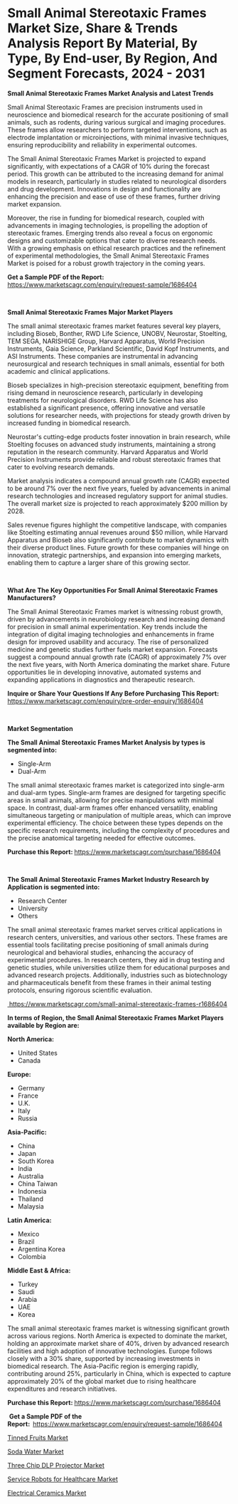 <p><h1>Small Animal Stereotaxic Frames Market Size, Share & Trends Analysis Report By Material, By Type, By End-user, By Region, And Segment Forecasts, 2024 - 2031</h1></p><p><strong>Small Animal Stereotaxic Frames Market Analysis and Latest Trends</strong></p>
<p><p>Small Animal Stereotaxic Frames are precision instruments used in neuroscience and biomedical research for the accurate positioning of small animals, such as rodents, during various surgical and imaging procedures. These frames allow researchers to perform targeted interventions, such as electrode implantation or microinjections, with minimal invasive techniques, ensuring reproducibility and reliability in experimental outcomes.</p><p>The Small Animal Stereotaxic Frames Market is projected to expand significantly, with expectations of a CAGR of 10% during the forecast period. This growth can be attributed to the increasing demand for animal models in research, particularly in studies related to neurological disorders and drug development. Innovations in design and functionality are enhancing the precision and ease of use of these frames, further driving market expansion. </p><p>Moreover, the rise in funding for biomedical research, coupled with advancements in imaging technologies, is propelling the adoption of stereotaxic frames. Emerging trends also reveal a focus on ergonomic designs and customizable options that cater to diverse research needs. With a growing emphasis on ethical research practices and the refinement of experimental methodologies, the Small Animal Stereotaxic Frames Market is poised for a robust growth trajectory in the coming years.</p></p>
<p><strong>Get a Sample PDF of the Report:&nbsp;</strong> <a href="https://www.marketscagr.com/enquiry/request-sample/1686404?utm_campaign=1615&utm_medium=2&utm_source=Github&utm_content=ia&utm_term=19102024&utm_id=small-animal-stereotaxic-frames">https://www.marketscagr.com/enquiry/request-sample/1686404</a></p>
<p>&nbsp;</p>
<p><strong>Small Animal Stereotaxic Frames Major Market Players</strong></p>
<p><p>The small animal stereotaxic frames market features several key players, including Bioseb, Bonther, RWD Life Science, UNOBV, Neurostar, Stoelting, TEM SEGA, NARISHIGE Group, Harvard Apparatus, World Precision Instruments, Gaia Science, Parkland Scientific, David Kopf Instruments, and ASI Instruments. These companies are instrumental in advancing neurosurgical and research techniques in small animals, essential for both academic and clinical applications.</p><p>Bioseb specializes in high-precision stereotaxic equipment, benefiting from rising demand in neuroscience research, particularly in developing treatments for neurological disorders. RWD Life Science has also established a significant presence, offering innovative and versatile solutions for researcher needs, with projections for steady growth driven by increased funding in biomedical research.</p><p>Neurostar's cutting-edge products foster innovation in brain research, while Stoelting focuses on advanced study instruments, maintaining a strong reputation in the research community. Harvard Apparatus and World Precision Instruments provide reliable and robust stereotaxic frames that cater to evolving research demands. </p><p>Market analysis indicates a compound annual growth rate (CAGR) expected to be around 7% over the next five years, fueled by advancements in animal research technologies and increased regulatory support for animal studies. The overall market size is projected to reach approximately $200 million by 2028.</p><p>Sales revenue figures highlight the competitive landscape, with companies like Stoelting estimating annual revenues around $50 million, while Harvard Apparatus and Bioseb also significantly contribute to market dynamics with their diverse product lines. Future growth for these companies will hinge on innovation, strategic partnerships, and expansion into emerging markets, enabling them to capture a larger share of this growing sector.</p></p>
<p>&nbsp;</p>
<p><strong>What Are The Key Opportunities For Small Animal Stereotaxic Frames Manufacturers?</strong></p>
<p><p>The Small Animal Stereotaxic Frames market is witnessing robust growth, driven by advancements in neurobiology research and increasing demand for precision in small animal experimentation. Key trends include the integration of digital imaging technologies and enhancements in frame design for improved usability and accuracy. The rise of personalized medicine and genetic studies further fuels market expansion. Forecasts suggest a compound annual growth rate (CAGR) of approximately 7% over the next five years, with North America dominating the market share. Future opportunities lie in developing innovative, automated systems and expanding applications in diagnostics and therapeutic research.</p></p>
<p><strong>Inquire or Share Your Questions If Any Before Purchasing This Report:</strong> <a href="https://www.marketscagr.com/enquiry/pre-order-enquiry/1686404?utm_campaign=1615&utm_medium=2&utm_source=Github&utm_content=ia&utm_term=19102024&utm_id=small-animal-stereotaxic-frames">https://www.marketscagr.com/enquiry/pre-order-enquiry/1686404</a></p>
<p>&nbsp;</p>
<p><strong>Market Segmentation</strong></p>
<p><strong>The Small Animal Stereotaxic Frames Market Analysis by types is segmented into:</strong></p>
<p><ul><li>Single-Arm</li><li>Dual-Arm</li></ul></p>
<p><p>The small animal stereotaxic frames market is categorized into single-arm and dual-arm types. Single-arm frames are designed for targeting specific areas in small animals, allowing for precise manipulations with minimal space. In contrast, dual-arm frames offer enhanced versatility, enabling simultaneous targeting or manipulation of multiple areas, which can improve experimental efficiency. The choice between these types depends on the specific research requirements, including the complexity of procedures and the precise anatomical targeting needed for effective outcomes.</p></p>
<p><strong>Purchase this Report:&nbsp;</strong><a href="https://www.marketscagr.com/purchase/1686404?utm_campaign=1615&utm_medium=2&utm_source=Github&utm_content=ia&utm_term=19102024&utm_id=small-animal-stereotaxic-frames">https://www.marketscagr.com/purchase/1686404</a></p>
<p>&nbsp;</p>
<p><strong>The Small Animal Stereotaxic Frames Market Industry Research by Application is segmented into:</strong></p>
<p><ul><li>Research Center</li><li>University</li><li>Others</li></ul></p>
<p><p>The small animal stereotaxic frames market serves critical applications in research centers, universities, and various other sectors. These frames are essential tools facilitating precise positioning of small animals during neurological and behavioral studies, enhancing the accuracy of experimental procedures. In research centers, they aid in drug testing and genetic studies, while universities utilize them for educational purposes and advanced research projects. Additionally, industries such as biotechnology and pharmaceuticals benefit from these frames in their animal testing protocols, ensuring rigorous scientific evaluation.</p></p>
<p><a href="https://www.marketscagr.com/small-animal-stereotaxic-frames-r1686404?utm_campaign=1615&utm_medium=2&utm_source=Github&utm_content=ia&utm_term=19102024&utm_id=small-animal-stereotaxic-frames">&nbsp;https://www.marketscagr.com/small-animal-stereotaxic-frames-r1686404</a></p>
<p><strong>In terms of Region, the Small Animal Stereotaxic Frames Market Players available by Region are:</strong></p>
<p>
    <p> <strong> North America: </strong>
        <ul>
            <li>United States</li>
            <li>Canada</li>
        </ul>
        </p> 
    <p> <strong> Europe: </strong>
        <ul>
            <li>Germany</li>
            <li>France</li>
            <li>U.K.</li>
            <li>Italy</li>
            <li>Russia</li>
        </ul>
        </p> 
    <p> <strong> Asia-Pacific: </strong>
        <ul>
            <li>China</li>
            <li>Japan</li>
            <li>South Korea</li>
            <li>India</li>
            <li>Australia</li>
            <li>China Taiwan</li>
            <li>Indonesia</li>
            <li>Thailand</li>
            <li>Malaysia</li>
        </ul>
        </p> 
    <p> <strong> Latin America: </strong>
        <ul>
            <li>Mexico</li>
            <li>Brazil</li>
            <li>Argentina Korea</li>
            <li>Colombia</li>
        </ul>
        </p> 
    <p> <strong> Middle East & Africa: </strong>
        <ul>
            <li>Turkey</li>
            <li>Saudi</li>
            <li>Arabia</li>
            <li>UAE</li>
            <li>Korea</li>
        </ul>
    </p>
    </p>
<p><p>The small animal stereotaxic frames market is witnessing significant growth across various regions. North America is expected to dominate the market, holding an approximate market share of 40%, driven by advanced research facilities and high adoption of innovative technologies. Europe follows closely with a 30% share, supported by increasing investments in biomedical research. The Asia-Pacific region is emerging rapidly, contributing around 25%, particularly in China, which is expected to capture approximately 20% of the global market due to rising healthcare expenditures and research initiatives.</p></p>
<p><strong>Purchase this Report: </strong><a href="https://www.marketscagr.com/purchase/1686404?utm_campaign=1615&utm_medium=2&utm_source=Github&utm_content=ia&utm_term=19102024&utm_id=small-animal-stereotaxic-frames">https://www.marketscagr.com/purchase/1686404</a></p>
<p>&nbsp;<strong>Get a Sample PDF of the Report:&nbsp;&nbsp;</strong><a href="https://www.marketscagr.com/enquiry/request-sample/1686404?utm_campaign=1615&utm_medium=2&utm_source=Github&utm_content=ia&utm_term=19102024&utm_id=small-animal-stereotaxic-frames">https://www.marketscagr.com/enquiry/request-sample/1686404</a></p>
<p><strong></strong></p>
<p><p><a href="https://www.linkedin.com/pulse/tinned-fruits-revenue-growth-report-2024-2031-sympatico-insight-ensse?utm_campaign=1615&utm_medium=2&utm_source=Github&utm_content=ia&utm_term=19102024&utm_id=small-animal-stereotaxic-frames">Tinned Fruits Market</a></p><p><a href="https://www.linkedin.com/pulse/global-soda-water-industry-research-report-competitive-landscape-w0noc?utm_campaign=1615&utm_medium=2&utm_source=Github&utm_content=ia&utm_term=19102024&utm_id=small-animal-stereotaxic-frames">Soda Water Market</a></p><p><a href="https://www.linkedin.com/pulse/unveiling-market-trends-global-three-chip-dlp-projector-growth-jnvee?utm_campaign=1615&utm_medium=2&utm_source=Github&utm_content=ia&utm_term=19102024&utm_id=small-animal-stereotaxic-frames">Three Chip DLP Projector Market</a></p><p><a href="https://github.com/FahadAhmed223/Market-Research-Report-List-1/blob/main/service-robots-for-healthcare-market.md?utm_campaign=1615&utm_medium=2&utm_source=Github&utm_content=ia&utm_term=19102024&utm_id=small-animal-stereotaxic-frames">Service Robots for Healthcare Market</a></p><p><a href="https://www.linkedin.com/pulse/strategic-insights-global-electrical-ceramics-market-trends-2024-kvqre?utm_campaign=1615&utm_medium=2&utm_source=Github&utm_content=ia&utm_term=19102024&utm_id=small-animal-stereotaxic-frames">Electrical Ceramics Market</a></p></p>